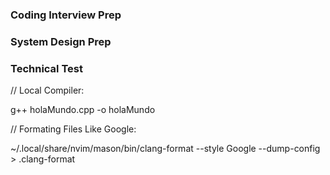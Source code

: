 ### Coding Interview Prep

### System Design Prep

### Technical Test



// Local Compiler:
 
g++ holaMundo.cpp -o holaMundo

// Formating Files Like Google:

~/.local/share/nvim/mason/bin/clang-format --style Google --dump-config > .clang-format
